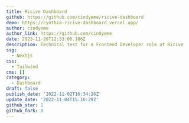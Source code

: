 ```yaml
---
title: Ricive Dashboard
github: https://github.com/cindyeme/ricive-dashboard
demo: https://cynthia-ricive-dashboard.vercel.app/
author: cindyeme
author_link: https://github.com/cindyeme
date: 2023-11-26T12:33:00.186Z
description: Technical test for a Frontend Developer role at Ricive
ssg:
  - Nextjs
css:
  - Tailwind
cms: []
category:
  - Dashboard
draft: false
publish_date: '2022-11-02T16:34:26Z'
update_date: '2022-11-04T15:16:29Z'
github_star: 1
github_fork: 0
---
```

